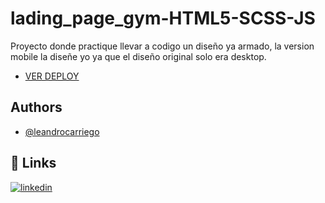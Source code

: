 # lading_page_gym-HTML5-SCSS-JS

Proyecto donde practique llevar a codigo un diseño ya armado, la version mobile la diseñe yo ya que el diseño original solo era desktop.

- [VER DEPLOY](https://landing-page-gym.vercel.app/)

## Authors

- [@leandrocarriego](https://github.com/leandrocarriego)


## 🔗 Links
[![linkedin](https://img.shields.io/badge/linkedin-0A66C2?style=for-the-badge&logo=linkedin&logoColor=white)](https://www.linkedin.com/in/leandro-carriego/)
